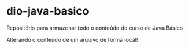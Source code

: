 # dio-java-basico
Repositório para armazenar todo o conteúdo do curso de Java Básico

Alterando o conteúdo de um arquivo de forma local!
